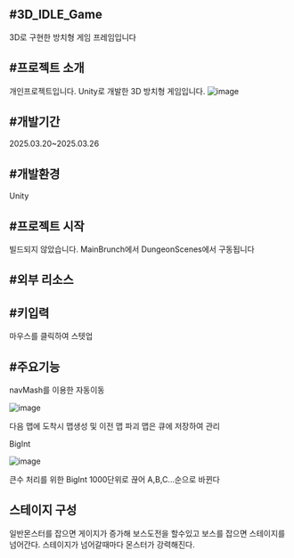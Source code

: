 #3D_IDLE_Game
----
3D로 구현한 방치형 게임 프레임입니다

#프로젝트 소개
-----------
개인프로젝트입니다. Unity로 개발한 3D 방치형 게임입니다.
![image](https://github.com/user-attachments/assets/ddb8f4be-ced8-484e-967e-a4d01a4dd34c)


#개발기간
----
2025.03.20~2025.03.26

#개발환경
----
Unity

#프로젝트 시작
-----
빌드되지 않았습니다. MainBrunch에서 DungeonScenes에서 구동됩니다

#외부 리소스
------


#키입력
----
마우스를 클릭하여 스텟업

#주요기능
----
navMash를 이용한 자동이동

![image](https://github.com/user-attachments/assets/ceb7aa9f-7050-4d0e-a3bc-bfdef7a4f8b0)

다음 맵에 도착시 맵생성 및 이전 맵 파괴 맵은 큐에 저장하여 관리

BigInt

![image](https://github.com/user-attachments/assets/2bb9b253-778c-4199-9078-c60251d8bed9)

큰수 처리를 위한 BigInt 1000단위로 끊어 A,B,C...순으로 바뀐다

스테이지 구성
----
일반몬스터를 잡으면 게이지가 증가해 보스도전을 할수있고 보스를 잡으면 스테이지를 넘어간다.
스테이지가 넘어갈때마다 몬스터가 강력해진다. 
